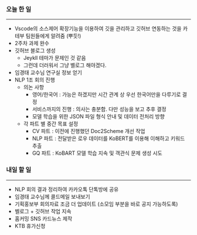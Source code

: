 ### 오늘 한 일

---

- Vscode의 소스제어 확장기능을 이용하여 깃을 관리하고 깃허브 연동하는 것을 카테부 팀원들에게 알려줌 (뿌듯!) 
- 2주차 과제 완수
- 깃허브 블로그 생성
    - Jeykll 테마가 문제인 것 같음
    - 그런데 더러워서 그냥 벨로그 해야겠다.
- 임경태 교수님 연구실 정보 얻기
- NLP 1조 회의 진행
    - 의논 사항
        - 영어/한국어 : 가능은 하겠지만 시간 관계 상 우선 한국어만을 다루기로 결정
        - 서비스까지의 진행 : 의사는 충분함. 다만 성능을 보고 추후 결정
        - 모델 학습을 위한 JSON 파일 형식 안내 및 데이터 전처리 방향
    - 각 파트 별 중간 목표 설정
        - CV 파트 : 이전에 진행했던 Doc2Scheme 개선 작업
        - NLP 파트 :  전달받은 로우 데이터를 KoBERT를 이용해 이해하고 키워드 추출
        - GQ 파트 : KoBART 모델 학습 지속 및 객관식 문제 생성 시도

### 내일 할 일

---

- NLP  회의 결과 정리하여 카카오톡 단톡방에 공유
- 임경태 교수님께 콜드메일 보내보기
- 기획홍보부 회의자료 조금 더 업데이트 (소모임 부분을 바로 공지 가능하도록)
- 벨로그 + 깃허브 작업 지속
- 홈커밍 SNS 카드뉴스 제작
- KTB 휴가신청
